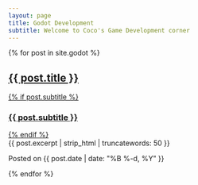 ```yaml
---
layout: page
title: Godot Development
subtitle: Welcome to Coco's Game Development corner
---
```


{% for post in site.godot %}
<article class="post-preview">
  <a href="{{ post.url | relative_url }}">
    <h2 class="post-title">{{ post.title }}</h2>
    {% if post.subtitle %}
      <h3 class="post-subtitle">{{ post.subtitle }}</h3>
    {% endif %}
  </a>
  <div class="post-entry">
    {{ post.excerpt | strip_html | truncatewords: 50 }}
  </div>
  <p class="post-meta">Posted on {{ post.date | date: "%B %-d, %Y" }}</p>
</article>
{% endfor %}